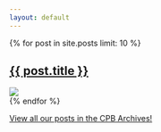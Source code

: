 ```yaml
---
layout: default
---
```


{% for post in site.posts limit: 10 %}
<div class="homeblock">
  <a href="{{ post.url }}">
    <h2 class="entry-title">{{ post.title }}</h2>
    <img src="{{ post.featureimage }}" />
  </a>
</div>
{% endfor %}


<a href="/archives">View all our posts in the CPB Archives!</a>